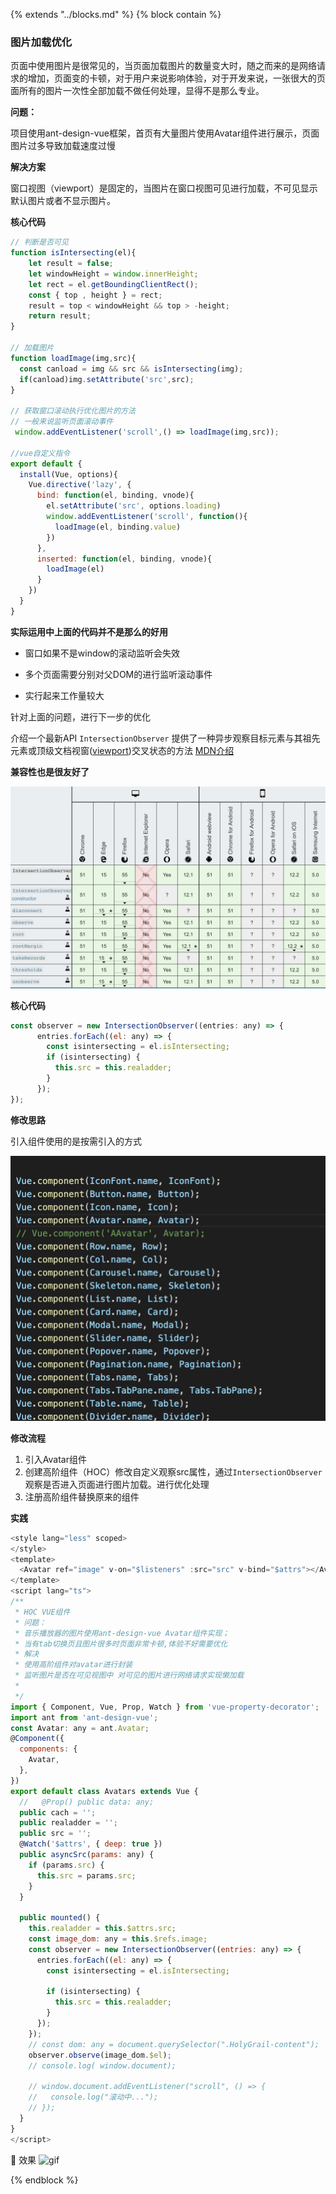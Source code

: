 {% extends "../blocks.md" %} {% block contain %}


### 图片加载优化

页面中使用图片是很常见的，当页面加载图片的数量变大时，随之而来的是网络请求的增加，页面变的卡顿，对于用户来说影响体验，对于开发来说，一张很大的页面所有的图片一次性全部加载不做任何处理，显得不是那么专业。



**问题：**

项目使用ant-design-vue框架，首页有大量图片使用Avatar组件进行展示，页面图片过多导致加载速度过慢 



**解决方案**

窗口视图（viewport）是固定的，当图片在窗口视图可见进行加载，不可见显示默认图片或者不显示图片。



**核心代码**

```javascript
// 判断是否可见
function isIntersecting(el){
    let result = false;
    let windowHeight = window.innerHeight;
    let rect = el.getBoundingClientRect();
    const { top , height } = rect;
    result = top < windowHeight && top > -height;
    return result;
}

// 加载图片
function loadImage(img,src){
  const canload = img && src && isIntersecting(img);
  if(canload)img.setAttribute('src',src);   
}

// 获取窗口滚动执行优化图片的方法
// 一般来说监听页面滚动事件
 window.addEventListener('scroll',() => loadImage(img,src));

//vue自定义指令
export default {
  install(Vue, options){
    Vue.directive('lazy', {
      bind: function(el, binding, vnode){
        el.setAttribute('src', options.loading)
        window.addEventListener('scroll', function(){
          loadImage(el, binding.value)
        })
      },
      inserted: function(el, binding, vnode){
        loadImage(el)
      }
    })
  }
}
```

**实际运用中上面的代码并不是那么的好用**

- 窗口如果不是window的滚动监听会失效

- 多个页面需要分别对父DOM的进行监听滚动事件

- 实行起来工作量较大

  

针对上面的问题，进行下一步的优化

介绍一个最新API `IntersectionObserver`  提供了一种异步观察目标元素与其祖先元素或顶级文档视窗([viewport](https://developer.mozilla.org/en-US/docs/Glossary/viewport))交叉状态的方法 [MDN介绍](https://developer.mozilla.org/zh-CN/docs/Web/API/IntersectionObserver)



**兼容性也是很友好了**

![image-20191127120129214](../assets/images/image-20191127120129214.png)

**核心代码**

```javascript
const observer = new IntersectionObserver((entries: any) => {
      entries.forEach((el: any) => {
        const isintersecting = el.isIntersecting;
        if (isintersecting) {
          this.src = this.realadder;
        }
      });
});
```

**修改思路**

引入组件使用的是按需引入的方式

![image-20191127121405103](../assets/images/image-20191127121405103.png)





**修改流程**

1. 引入Avatar组件
2. 创建高阶组件（HOC）修改自定义观察src属性，通过`IntersectionObserver`观察是否进入页面进行图片加载。进行优化处理
3. 注册高阶组件替换原来的组件



**实践**

```javascript
<style lang="less" scoped>
</style>
<template>
  <Avatar ref="image" v-on="$listeners" :src="src" v-bind="$attrs"></Avatar>
</template>
<script lang="ts">
/**
 * HOC VUE组件
 * 问题：
 * 音乐播放器的图片使用ant-design-vue Avatar组件实现；
 * 当有tab切换页且图片很多时页面非常卡顿,体验不好需要优化
 * 解决
 * 使用高阶组件对avatar进行封装
 * 监听图片是否在可见视图中 对可见的图片进行网络请求实现懒加载
 *
 */
import { Component, Vue, Prop, Watch } from 'vue-property-decorator';
import ant from 'ant-design-vue';
const Avatar: any = ant.Avatar;
@Component({
  components: {
    Avatar,
  },
})
export default class Avatars extends Vue {
  //   @Prop() public data: any;
  public cach = '';
  public realadder = '';
  public src = '';
  @Watch('$attrs', { deep: true })
  public asyncSrc(params: any) {
    if (params.src) {
      this.src = params.src;
    }
  }

  public mounted() {
    this.realadder = this.$attrs.src;
    const image_dom: any = this.$refs.image;
    const observer = new IntersectionObserver((entries: any) => {
      entries.forEach((el: any) => {
        const isintersecting = el.isIntersecting;

        if (isintersecting) {
          this.src = this.realadder;
        }
      });
    });
    // const dom: any = document.querySelector(".HolyGrail-content");
    observer.observe(image_dom.$el);
    // console.log( window.document);

    // window.document.addEventListener("scroll", () => {
    //   console.log("滚动中...");
    // });
  }
}
</script>
```

🎉 效果
<image src="../assets/images/20191127-122628-HD.gif" alt="gif">




{% endblock %}